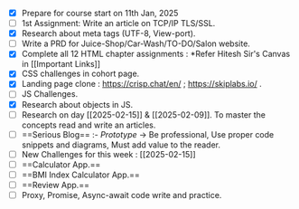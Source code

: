 - [x] Prepare for course start on 11th Jan, 2025
- [ ] 1st Assignment: Write an article on TCP/IP TLS/SSL.
- [x] Research about meta tags (UTF-8, View-port).
- [ ] Write a PRD for Juice-Shop/Car-Wash/TO-DO/Salon website.
- [x] Complete all 12 HTML chapter assignments : *Refer Hitesh Sir's Canvas in [[Important Links]] 
- [x] CSS challenges in cohort page. 
- [x] Landing page clone : https://crisp.chat/en/ ; https://skiplabs.io/ .
- [ ] JS Challenges.
- [x] Research about objects in JS.
- [ ] Research on day [[2025-02-15]] & [[2025-02-09]]. To master the concepts read and write an articles.
- [ ] ==Serious Blog== :- *Prototype* -> Be professional, Use proper code snippets and diagrams, Must add value to the reader.
- [ ] New Challenges for this week : [[2025-02-15]]
- [ ] ==Calculator App.==
- [ ] ==BMI Index Calculator App.==
- [ ] ==Review App.==
- [ ] Proxy, Promise, Async-await code write and practice.